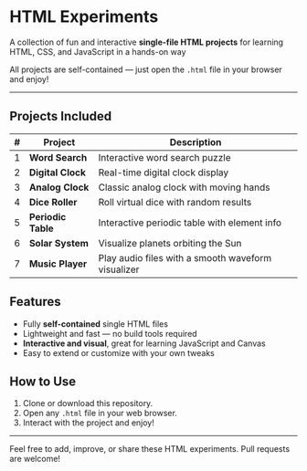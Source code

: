 # HTML Experiments

A collection of fun and interactive **single-file HTML projects**  for learning HTML, CSS, and JavaScript in a hands-on way

All projects are self-contained — just open the `.html` file in your browser and enjoy!

---

## Projects Included

| # | Project | Description |
|---|---------|-------------|
| 1 | **Word Search** | Interactive word search puzzle |
| 2 | **Digital Clock** | Real-time digital clock display |
| 3 | **Analog Clock** | Classic analog clock with moving hands |
| 4 | **Dice Roller** | Roll virtual dice with random results |
| 5 | **Periodic Table** | Interactive periodic table with element info |
| 6 | **Solar System** | Visualize planets orbiting the Sun |
| 7 | **Music Player** | Play audio files with a smooth waveform visualizer |

## Features

- Fully **self-contained** single HTML files
- Lightweight and fast — no build tools required
- **Interactive and visual**, great for learning JavaScript and Canvas
- Easy to extend or customize with your own tweaks

## How to Use

1. Clone or download this repository.
2. Open any `.html` file in your web browser.
3. Interact with the project and enjoy!

---

Feel free to add, improve, or share these HTML experiments. Pull requests are welcome!
